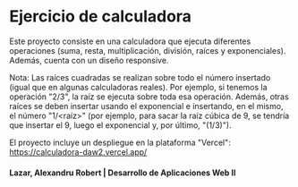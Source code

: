 # Ejercicio de calculadora

Este proyecto consiste en una calculadora que ejecuta diferentes operaciones (suma, resta, multiplicación, división, raíces y exponenciales). Además, cuenta con un diseño responsive.

Nota: Las raíces cuadradas se realizan sobre todo el número insertado (igual que en algunas calculadoras reales). Por ejemplo, si tenemos la operación "2/3", la raíz se ejecuta sobre toda esa operación. Además, otras raíces se deben insertar usando el exponencial e insertando, en el mismo, el número "1/<raíz>" (por ejemplo, para sacar la raíz cúbica de 9, se tendría que insertar el 9, luego el exponencial y, por último, "(1/3)").

El proyecto incluye un despliegue en la plataforma "Vercel": https://calculadora-daw2.vercel.app/

#### Lazar, Alexandru Robert | Desarrollo de Aplicaciones Web II

